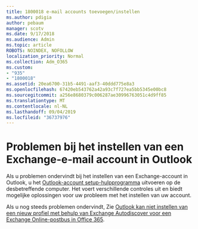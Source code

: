 ```yaml
---
title: 1800018 e-mail accounts toevoegen/instellen
ms.author: pdigia
author: pebaum
manager: scotv
ms.date: 9/17/2018
ms.audience: Admin
ms.topic: article
ROBOTS: NOINDEX, NOFOLLOW
localization_priority: Normal
ms.collection: Adm_O365
ms.custom:
- "935"
- "1800018"
ms.assetid: 20ea6700-31b5-4491-aaf3-40ddd775e8a3
ms.openlocfilehash: 67420eb543762a42a93c7f727ea5bb5345e00bc8
ms.sourcegitcommit: a256e8680379c006287ae30996763051c4d9ff85
ms.translationtype: MT
ms.contentlocale: nl-NL
ms.lasthandoff: 09/04/2019
ms.locfileid: "36737976"
---
```

# <a name="problems-setting-up-an-exchange-email-account-in-outlook"></a>Problemen bij het instellen van een Exchange-e-mail account in Outlook

Als u problemen ondervindt bij het instellen van een Exchange-account in Outlook, u het [Outlook-account setup-hulpprogramma](https://aka.ms/SaRA-OutlookSetupProfile) uitvoeren op de desbetreffende computer. Het voert verschillende controles uit en biedt mogelijke oplossingen voor uw probleem met het instellen van uw account.
  
Als u nog steeds problemen ondervindt, Zie [Outlook kan niet instellen van een nieuw profiel met behulp van Exchange Autodiscover voor een Exchange Online-postbus in Office 365](https://docs.microsoft.com/exchange/troubleshoot/outlook-profiles/cannot-set-up-profile-autodiscover).
  